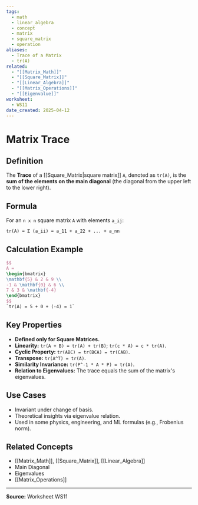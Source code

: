 ```yaml
---
tags:
  - math
  - linear_algebra
  - concept
  - matrix
  - square_matrix
  - operation
aliases:
  - Trace of a Matrix
  - tr(A)
related:
  - "[[Matrix_Math]]"
  - "[[Square_Matrix]]"
  - "[[Linear_Algebra]]"
  - "[[Matrix_Operations]]"
  - "[[Eigenvalue]]"
worksheet:
  - WS11
date_created: 2025-04-12
---
```

# Matrix Trace

## Definition

The **Trace** of a [[Square_Matrix|square matrix]] `A`, denoted as `tr(A)`, is the **sum of the elements on the main diagonal** (the diagonal from the upper left to the lower right).

## Formula

For an `n x n` square matrix `A` with elements `a_ij`:

`tr(A) = Σ (a_ii) = a_11 + a_22 + ... + a_nn`

## Calculation Example

```latex
$$
A =
\begin{bmatrix}
\mathbf{5} & 2 & 9 \\
-1 & \mathbf{0} & 6 \\
7 & 3 & \mathbf{-4}
\end{bmatrix}
$$
`tr(A) = 5 + 0 + (-4) = 1`
```

## Key Properties

- **Defined only for Square Matrices.**
- **Linearity:** `tr(A + B) = tr(A) + tr(B)`; `tr(c * A) = c * tr(A)`.
- **Cyclic Property:** `tr(ABC) = tr(BCA) = tr(CAB)`.
- **Transpose:** `tr(A^T) = tr(A)`.
- **Similarity Invariance:** `tr(P^-1 * A * P) = tr(A)`.
- **Relation to Eigenvalues:** The trace equals the sum of the matrix's eigenvalues.

## Use Cases

- Invariant under change of basis.
- Theoretical insights via eigenvalue relation.
- Used in some physics, engineering, and ML formulas (e.g., Frobenius norm).

## Related Concepts
- [[Matrix_Math]], [[Square_Matrix]], [[Linear_Algebra]]
- Main Diagonal
- Eigenvalues
- [[Matrix_Operations]]

---
**Source:** Worksheet WS11